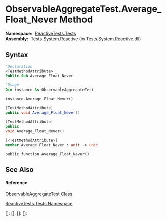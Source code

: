 # ObservableAggregateTest.Average\_Float\_Never Method

**Namespace:**  [ReactiveTests.Tests](ReactiveTests.Tests\ReactiveTests.Tests.md)  
**Assembly:**  Tests.System.Reactive (in Tests.System.Reactive.dll)

## Syntax

```vb
'Declaration
<TestMethodAttribute> _
Public Sub Average_Float_Never
```

```vb
'Usage
Dim instance As ObservableAggregateTest

instance.Average_Float_Never()
```

```csharp
[TestMethodAttribute]
public void Average_Float_Never()
```

```c++
[TestMethodAttribute]
public:
void Average_Float_Never()
```

```fsharp
[<TestMethodAttribute>]
member Average_Float_Never : unit -> unit 
```

```jscript
public function Average_Float_Never()
```

## See Also

#### Reference

[ObservableAggregateTest Class](ObservableAggregateTest\ObservableAggregateTest.md)

[ReactiveTests.Tests Namespace](ReactiveTests.Tests\ReactiveTests.Tests.md)

[]: 
[]: 
[]: 
[]: 